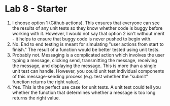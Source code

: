 # Lab 8 - Starter

1. I choose option 1 (Github actions). This ensures that everyone can see the results of any unit tests so they know whether code is buggy before working with it. However, I would not say that option 2 isn't without merit - it helps to ensure that buggy code is never pushed to begin with.
2. No. End to end testing is meant for simulating "user actions from start to finish." The result of a function would be better tested using unit tests.
3. Probably not. Messaging is a complicated action which involves the user typing a message, clicking send, transmitting the message, receiving the message, and displaying the message. This is more than a single unit test can handle. However, you could unit test individual components of this message-sending process (e.g. test whether the "submit" function returns the right value).
4. Yes. This is the perfect use case for unit tests. A unit test could tell you whether the function that determines whether a message is too long returns the right value.